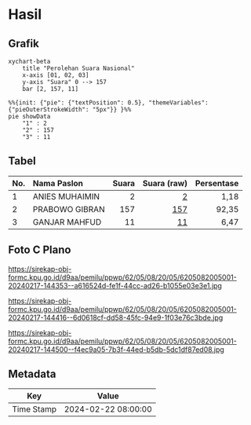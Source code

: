 # Hasil

## Grafik

```mermaid
xychart-beta
    title "Perolehan Suara Nasional"
    x-axis [01, 02, 03]
    y-axis "Suara" 0 --> 157
    bar [2, 157, 11]
```

```mermaid
%%{init: {"pie": {"textPosition": 0.5}, "themeVariables": {"pieOuterStrokeWidth": "5px"}} }%%
pie showData
    "1" : 2
    "2" : 157
    "3" : 11
```

## Tabel

| No. | Nama Paslon    | Suara | Suara (raw) | Persentase |
|:--- |:-------------- | -----:| -----------:| ----------:|
| 1   | ANIES MUHAIMIN | 2     | [2][p-1]    | 1,18       |
| 2   | PRABOWO GIBRAN | 157   | [157][p-2]  | 92,35      |
| 3   | GANJAR MAHFUD  | 11    | [11][p-3]   | 6,47       |


[p-1]: https://github.com/gigit-pemilu/pemilu-2024/blob/main/pilpres/hitung-suara/sub/62-kalimantan-tengah/sub/05-barito-utara/sub/08-teweh-selatan/sub/2005-butong/sub/001-tps/sub/paslon-1.txt
[p-2]: https://github.com/gigit-pemilu/pemilu-2024/blob/main/pilpres/hitung-suara/sub/62-kalimantan-tengah/sub/05-barito-utara/sub/08-teweh-selatan/sub/2005-butong/sub/001-tps/sub/paslon-2.txt
[p-3]: https://github.com/gigit-pemilu/pemilu-2024/blob/main/pilpres/hitung-suara/sub/62-kalimantan-tengah/sub/05-barito-utara/sub/08-teweh-selatan/sub/2005-butong/sub/001-tps/sub/paslon-3.txt

## Foto C Plano

https://sirekap-obj-formc.kpu.go.id/d9aa/pemilu/ppwp/62/05/08/20/05/6205082005001-20240217-144353--a616524d-fe1f-44cc-ad26-b1055e03e3e1.jpg

https://sirekap-obj-formc.kpu.go.id/d9aa/pemilu/ppwp/62/05/08/20/05/6205082005001-20240217-144416--6d0618cf-dd58-45fc-94e9-1f03e76c3bde.jpg

https://sirekap-obj-formc.kpu.go.id/d9aa/pemilu/ppwp/62/05/08/20/05/6205082005001-20240217-144500--f4ec9a05-7b3f-44ed-b5db-5dc1df87ed08.jpg


## Metadata

| Key        | Value               |
| ---------- | ------------------- |
| Time Stamp | 2024-02-22 08:00:00 |



